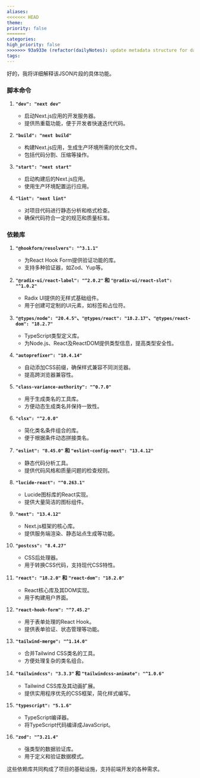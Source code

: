 ```yaml
---
aliases: 
<<<<<<< HEAD
theme: 
priority: false
=======
categories: 
high_priority: false
>>>>>>> 93a933e (refactor(dailyNotes): update metadata structure for daily notes)
tags:
---
```

好的，我将详细解释该JSON片段的具体功能。

### 脚本命令

1. **`"dev": "next dev"`**
    
    - 启动Next.js应用的开发服务器。
    - 提供热重载功能，便于开发者快速迭代代码。
2. **`"build": "next build"`**
    
    - 构建Next.js应用，生成生产环境所需的优化文件。
    - 包括代码分割、压缩等操作。
3. **`"start": "next start"`**
    
    - 启动构建后的Next.js应用。
    - 使用生产环境配置运行应用。
4. **`"lint": "next lint"`**
    
    - 对项目代码进行静态分析和格式检查。
    - 确保代码符合一定的规范和质量标准。

### 依赖库

1. **`"@hookform/resolvers": "^3.1.1"`**
    
    - 为React Hook Form提供验证功能的库。
    - 支持多种验证器，如Zod、Yup等。
2. **`"@radix-ui/react-label": "^2.0.2"` 和 `"@radix-ui/react-slot": "^1.0.2"`**
    
    - Radix UI提供的无样式基础组件。
    - 用于创建可定制的UI元素，如标签和占位符。
3. **`"@types/node": "20.4.5"`、`"@types/react": "18.2.17"`、`"@types/react-dom": "18.2.7"`**
    
    - TypeScript类型定义库。
    - 为Node.js、React及ReactDOM提供类型信息，提高类型安全性。
4. **`"autoprefixer": "10.4.14"`**
    
    - 自动添加CSS前缀，确保样式兼容不同浏览器。
    - 提高跨浏览器兼容性。
5. **`"class-variance-authority": "^0.7.0"`**
    
    - 用于生成类名的工具库。
    - 方便动态生成类名并保持一致性。
6. **`"clsx": "^2.0.0"`**
    
    - 简化类名条件组合的库。
    - 便于根据条件动态拼接类名。
7. **`"eslint": "8.45.0"` 和 `"eslint-config-next": "13.4.12"`**
    
    - 静态代码分析工具。
    - 提供代码风格和质量问题的检查规则。
8. **`"lucide-react": "^0.263.1"`**
    
    - Lucide图标库的React实现。
    - 提供大量简洁的图标组件。
9. **`"next": "13.4.12"`**
    
    - Next.js框架的核心库。
    - 提供服务端渲染、静态站点生成等功能。
10. **`"postcss": "8.4.27"`**
    
    - CSS后处理器。
    - 用于转换CSS代码，支持现代CSS特性。
11. **`"react": "18.2.0"` 和 `"react-dom": "18.2.0"`**
    
    - React核心库及其DOM实现。
    - 用于构建用户界面。
12. **`"react-hook-form": "^7.45.2"`**
    
    - 用于表单处理的React Hook。
    - 提供表单验证、状态管理等功能。
13. **`"tailwind-merge": "^1.14.0"`**
    
    - 合并Tailwind CSS类名的工具。
    - 方便处理复杂的类名组合。
14. **`"tailwindcss": "3.3.3"` 和 `"tailwindcss-animate": "^1.0.6"`**
    
    - Tailwind CSS库及其动画扩展。
    - 提供实用程序优先的CSS框架，简化样式编写。
15. **`"typescript": "5.1.6"`**
    
    - TypeScript编译器。
    - 将TypeScript代码编译成JavaScript。
16. **`"zod": "^3.21.4"`**
    
    - 强类型的数据验证库。
    - 用于定义和验证数据模式。

这些依赖库共同构成了项目的基础设施，支持前端开发的各种需求。